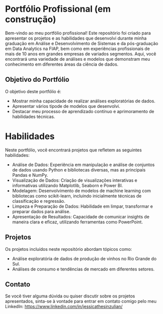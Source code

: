 
# **Portfólio Profissional (em construção)**

Bem-vindo ao meu portfólio profissional! Este repositório foi criado para apresentar os projetos e as habilidades que desenvolvi durante minha graduação em Análise e Desenvolvimento de Sistemas e da pós-graduação em Data Analytics na FIAP, bem como em experiências profissionais de mais de 10 anos em grandes empresas de variados segmentos. 
Aqui, você encontrará uma variedade de análises e modelos que demonstram meu conhecimento em diferentes áreas da ciência de dados.

## **Objetivo do Portfólio**
O objetivo deste portfólio é:

* Mostrar minha capacidade de realizar análises exploratórias de dados.
* Apresentar vários tipode de modelos que desenvolvi.
* Destacar meu processo de aprendizado contínuo e aprimoramento de habilidades técnicas.

# **Habilidades**
Neste portfólio, você encontrará projetos que refletem as seguintes habilidades:

* Análise de Dados: Experiência em manipulação e análise de conjuntos de dados usando Python e bibliotecas diversas, mas as principais Pandas e NumPy.
* Visualização de Dados: Criação de visualizações interativas e informativas utilizando Matplotlib, Seaborn e Power BI.
* Modelagem: Desenvolvimento de modelos de machine learning com bibliotecas como scikit-learn, incluindo inicialmente técnicas de classificação e regressão.
* Limpeza e Preparação de Dados: Habilidade em limpar, transformar e preparar dados para análise.
* Apresentação de Resultados: Capacidade de comunicar insights de maneira clara e eficaz, utilizando ferramentas como PowerPoint.

## **Projetos**
Os projetos incluídos neste repositório abordam tópicos como:

* Análise exploratória de dados de produção de vinhos no Rio Grande do Sul.
* Análises de consumo e tendências de mercado em diferentes setores.

## **Contato**
Se você tiver alguma dúvida ou quiser discutir sobre os projetos apresentados, sinta-se à vontade para entrar em contato comigo pelo meu LinkedIn:
https://www.linkedin.com/in/jessicathesinzulian/
